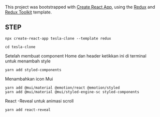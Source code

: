 This project was bootstrapped with [Create React App](https://github.com/facebook/create-react-app), using the [Redux](https://redux.js.org/) and [Redux Toolkit](https://redux-toolkit.js.org/) template.

## STEP

```
npx create-react-app tesla-clone --template redux
```

```
cd tesla-clone
```

Setelah membuat component Home dan header ketikkan ini di terminal untuk menambah style

```
yarn add styled-components
```

Menambahkan icon Mui 

```
yarn add @mui/material @emotion/react @emotion/styled
yarn add @mui/material @mui/styled-engine-sc styled-components
```

React -Reveal untuk animasi scroll 

```
yarn add react-reveal
```